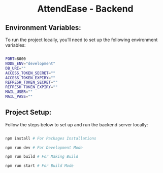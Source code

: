 <h1 align="center">AttendEase - Backend</h1>

<h2>Environment Variables:</h2>
<p>To run the project locally, you’ll need to set up the following environment variables:</p>

```bash

PORT=8000
NODE_ENV="development"
DB_URI=""
ACCESS_TOKEN_SECRET=""
ACCESS_TOKEN_EXPIRY=""
REFRESH_TOKEN_SECRET=""
REFRESH_TOKEN_EXPIRY=""
MAIL_USER=""
MAIL_PASS=""

```

<h2>Project Setup:</h2>
<p>Follow the steps below to set up and run the backend server locally:</p>

```bash

npm install # For Packages Installations

npm run dev # For Development Mode

npm run build # For Making Build

npm run start # For Build Mode

```